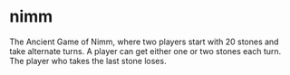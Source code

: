 # nimm
The Ancient Game of Nimm, where two players start with 20 stones and take alternate turns. A player can get either one or two stones each turn. The player who takes the last stone loses.
